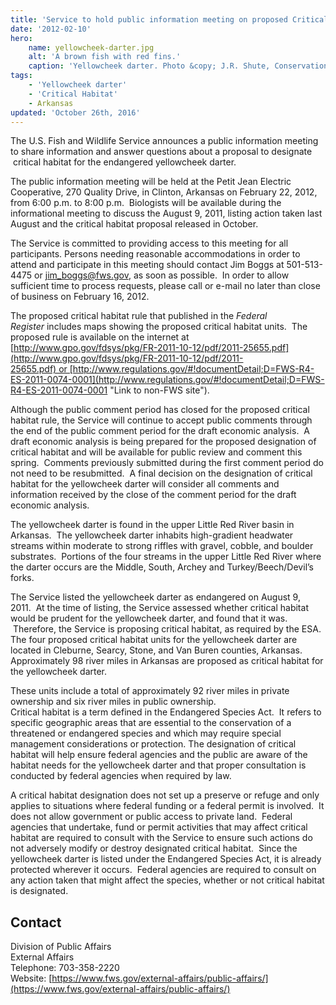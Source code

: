 ```yaml
---
title: 'Service to hold public information meeting on proposed Critical Habitat for the yellowcheek darter'
date: '2012-02-10'
hero:
    name: yellowcheek-darter.jpg
    alt: 'A brown fish with red fins.'
    caption: 'Yellowcheek darter. Photo &copy; J.R. Shute, Conservation Fisheries International.'
tags:
    - 'Yellowcheek darter'
    - 'Critical Habitat'
    - Arkansas
updated: 'October 26th, 2016'
---
```


The U.S. Fish and Wildlife Service announces a public information meeting to share information and answer questions about a proposal to designate  critical habitat for the endangered yellowcheek darter.  

The public information meeting will be held at the Petit Jean Electric Cooperative, 270 Quality Drive, in Clinton, Arkansas on February 22, 2012, from 6:00 p.m. to 8:00 p.m.  Biologists will be available during the informational meeting to discuss the August 9, 2011, listing action taken last August and the critical habitat proposal released in October.

The Service is committed to providing access to this meeting for all participants. Persons needing reasonable accommodations in order to attend and participate in this meeting should contact Jim Boggs at 501-513-4475 or [jim_boggs@fws.gov](mailto:jim_boggs@fws.gov), as soon as possible.  In order to allow sufficient time to process requests, please call or e-mail no later than close of business on February 16, 2012. 

The proposed critical habitat rule that published in the _Federal Register_ includes maps showing the proposed critical habitat units.  The proposed rule is available on the internet at   
[http://www.gpo.gov/fdsys/pkg/FR-2011-10-12/pdf/2011-25655.pdf](http://www.gpo.gov/fdsys/pkg/FR-2011-10-12/pdf/2011-25655.pdf) or [http://www.regulations.gov/#!documentDetail;D=FWS-R4-ES-2011-0074-0001](http://www.regulations.gov/#!documentDetail;D=FWS-R4-ES-2011-0074-0001 "Link to non-FWS site").

Although the public comment period has closed for the proposed critical habitat rule, the Service will continue to accept public comments through the end of the public comment period for the draft economic analysis.  A draft economic analysis is being prepared for the proposed designation of critical habitat and will be available for public review and comment this spring.  Comments previously submitted during the first comment period do not need to be resubmitted.  A final decision on the designation of critical habitat for the yellowcheek darter will consider all comments and information received by the close of the comment period for the draft economic analysis.

The yellowcheek darter is found in the upper Little Red River basin in Arkansas.  The yellowcheek darter inhabits high-gradient headwater streams within moderate to strong riffles with gravel, cobble, and boulder substrates.  Portions of the four streams in the upper Little Red River where the darter occurs are the Middle, South, Archey and Turkey/Beech/Devil’s forks. 

The Service listed the yellowcheek darter as endangered on August 9, 2011.  At the time of listing, the Service assessed whether critical habitat would be prudent for the yellowcheek darter, and found that it was.  Therefore, the Service is proposing critical habitat, as required by the ESA. The four proposed critical habitat units for the yellowcheek darter are located in Cleburne, Searcy, Stone, and Van Buren counties, Arkansas.  Approximately 98 river miles in Arkansas are proposed as critical habitat for the yellowcheek darter. 

These units include a total of approximately 92 river miles in private ownership and six river miles in public ownership.  
Critical habitat is a term defined in the Endangered Species Act.  It refers to specific geographic areas that are essential to the conservation of a threatened or endangered species and which may require special management considerations or protection. The designation of critical habitat will help ensure federal agencies and the public are aware of the habitat needs for the yellowcheek darter and that proper consultation is conducted by federal agencies when required by law.

A critical habitat designation does not set up a preserve or refuge and only applies to situations where federal funding or a federal permit is involved.  It does not allow government or public access to private land.  Federal agencies that undertake, fund or permit activities that may affect critical habitat are required to consult with the Service to ensure such actions do not adversely modify or destroy designated critical habitat.  Since the yellowcheek darter is listed under the Endangered Species Act, it is already protected wherever it occurs.  Federal agencies are required to consult on any action taken that might affect the species, whether or not critical habitat is designated.

## Contact

Division of Public Affairs  
External Affairs  
Telephone: 703-358-2220  
Website: [https://www.fws.gov/external-affairs/public-affairs/](https://www.fws.gov/external-affairs/public-affairs/)
